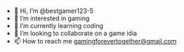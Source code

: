 - 👋 Hi, I’m @bestgamer123-5
- 👀 I’m interested in gaming
- 🌱 I’m currently learning coding
- 💞️ I’m looking to collaborate on a game idia
- 📫 How to reach me gamingforevertogether@gmail.com

<!---
bestgamer123-5/bestgamer123-5 is a ✨ special ✨ repository because its `README.md` (this file) appears on your GitHub profile.
You can click the Preview link to take a look at your changes.
--->
